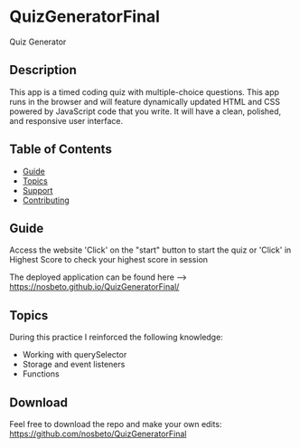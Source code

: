 # QuizGeneratorFinal
Quiz Generator

## Description

This app is a timed coding quiz with multiple-choice questions. This app runs in the browser and will feature dynamically updated HTML and CSS powered by JavaScript code that you write. It will have a clean, polished, and responsive user interface. 

## Table of Contents

- [Guide](#guide)
- [Topics](#topics)
- [Support](#support)
- [Contributing](#contributing)


## Guide

Access the website
'Click' on the "start" button to start the quiz or 'Click' in Highest Score to check your highest score in session

The deployed application can be found here --> https://nosbeto.github.io/QuizGeneratorFinal/



## Topics

During this practice I reinforced the following knowledge:
- Working with querySelector
- Storage and event listeners
- Functions

## Download

Feel free to download the repo and make your own edits: https://github.com/nosbeto/QuizGeneratorFinal




